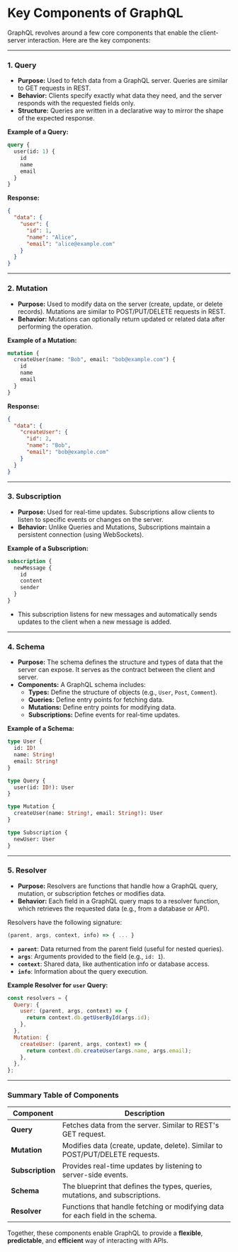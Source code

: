 # Key Components of GraphQL

GraphQL revolves around a few core components that enable the client-server interaction. Here are the key components:

---

### 1. **Query**  
- **Purpose:** Used to fetch data from a GraphQL server. Queries are similar to GET requests in REST.
- **Behavior:** Clients specify exactly what data they need, and the server responds with the requested fields only.  
- **Structure:** Queries are written in a declarative way to mirror the shape of the expected response.

**Example of a Query:**
```graphql
query {
  user(id: 1) {
    id
    name
    email
  }
}
```

**Response:**
```json
{
  "data": {
    "user": {
      "id": 1,
      "name": "Alice",
      "email": "alice@example.com"
    }
  }
}
```

---

### 2. **Mutation**  
- **Purpose:** Used to modify data on the server (create, update, or delete records). Mutations are similar to POST/PUT/DELETE requests in REST.
- **Behavior:** Mutations can optionally return updated or related data after performing the operation.

**Example of a Mutation:**
```graphql
mutation {
  createUser(name: "Bob", email: "bob@example.com") {
    id
    name
    email
  }
}
```

**Response:**
```json
{
  "data": {
    "createUser": {
      "id": 2,
      "name": "Bob",
      "email": "bob@example.com"
    }
  }
}
```

---

### 3. **Subscription**  
- **Purpose:** Used for real-time updates. Subscriptions allow clients to listen to specific events or changes on the server.
- **Behavior:** Unlike Queries and Mutations, Subscriptions maintain a persistent connection (using WebSockets).

**Example of a Subscription:**
```graphql
subscription {
  newMessage {
    id
    content
    sender
  }
}
```

- This subscription listens for new messages and automatically sends updates to the client when a new message is added.

---

### 4. **Schema**  
- **Purpose:** The schema defines the structure and types of data that the server can expose. It serves as the contract between the client and server.
- **Components:** A GraphQL schema includes:
  - **Types:** Define the structure of objects (e.g., `User`, `Post`, `Comment`).
  - **Queries:** Define entry points for fetching data.
  - **Mutations:** Define entry points for modifying data.
  - **Subscriptions:** Define events for real-time updates.

**Example of a Schema:**
```graphql
type User {
  id: ID!
  name: String!
  email: String!
}

type Query {
  user(id: ID!): User
}

type Mutation {
  createUser(name: String!, email: String!): User
}

type Subscription {
  newUser: User
}
```

---

### 5. **Resolver**  
- **Purpose:** Resolvers are functions that handle how a GraphQL query, mutation, or subscription fetches or modifies data.
- **Behavior:** Each field in a GraphQL query maps to a resolver function, which retrieves the requested data (e.g., from a database or API).

Resolvers have the following signature:  
```javascript
(parent, args, context, info) => { ... }
```
- **`parent`**: Data returned from the parent field (useful for nested queries).  
- **`args`**: Arguments provided to the field (e.g., `id: 1`).  
- **`context`**: Shared data, like authentication info or database access.  
- **`info`**: Information about the query execution.

**Example Resolver for `user` Query:**
```javascript
const resolvers = {
  Query: {
    user: (parent, args, context) => {
      return context.db.getUserById(args.id);
    },
  },
  Mutation: {
    createUser: (parent, args, context) => {
      return context.db.createUser(args.name, args.email);
    },
  },
};
```

---

### Summary Table of Components

| **Component**    | **Description**                                                               |
|------------------|-------------------------------------------------------------------------------|
| **Query**        | Fetches data from the server. Similar to REST's GET request.                  |
| **Mutation**     | Modifies data (create, update, delete). Similar to POST/PUT/DELETE requests.  |
| **Subscription** | Provides real-time updates by listening to server-side events.               |
| **Schema**       | The blueprint that defines the types, queries, mutations, and subscriptions. |
| **Resolver**     | Functions that handle fetching or modifying data for each field in the schema.|

Together, these components enable GraphQL to provide a **flexible**, **predictable**, and **efficient** way of interacting with APIs.